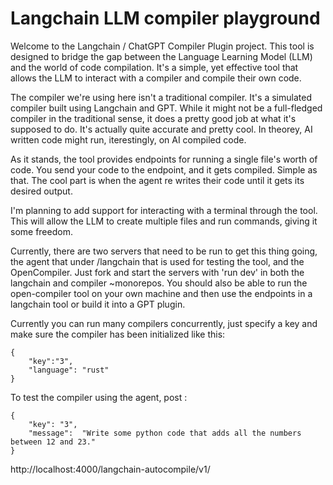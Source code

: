 # Langchain LLM compiler playground

Welcome to the Langchain / ChatGPT Compiler Plugin project. This tool is designed to bridge the gap between the Language Learning Model (LLM) and the world of code compilation. It's a simple, yet effective tool that allows the LLM to interact with a compiler and compile their own code.

The compiler we're using here isn't a traditional compiler. It's a simulated compiler built using Langchain and GPT. While it might not be a full-fledged compiler in the traditional sense, it does a pretty good job at what it's supposed to do. It's actually quite accurate and pretty cool. In theorey, AI written code might run, iterestingly, on AI compiled code.

As it stands, the tool provides endpoints for running a single file's worth of code. You send your code to the endpoint, and it gets compiled. Simple as that. The cool part is when the agent re writes their code until it gets its desired output.

I'm planning to add support for interacting with a terminal through the tool. This will allow the LLM to create multiple files and run commands, giving it some freedom.

Currently, there are two servers that need to be run to get this thing going, the agent that under /langchain that is used for testing the tool, and the OpenCompiler. Just fork and start the servers with 'run dev' in both the langchain and compiler ~monorepos. You should also be able to run the open-compiler tool on your own machine and then use the endpoints in a langchain tool or build it into a GPT plugin. 

Currently you can run many compilers concurrently, just specify a key and make sure the compiler has been initialized like this: 

```
{
    "key":"3", 
    "language": "rust"
}
```

To test the compiler using the agent, post : 
```
{
    "key": "3",
    "message":  "Write some python code that adds all the numbers between 12 and 23."
}
```
http://localhost:4000/langchain-autocompile/v1/ 

